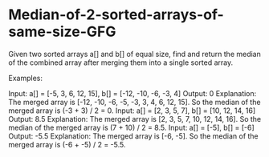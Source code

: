 # Median-of-2-sorted-arrays-of-same-size-GFG
Given two sorted arrays a[] and b[] of equal size, find and return the median of the combined array after merging them into a single sorted array.

Examples:

Input: a[] = [-5, 3, 6, 12, 15], b[] = [-12, -10, -6, -3, 4]
Output: 0
Explanation: The merged array is [-12, -10, -6, -5, -3, 3, 4, 6, 12, 15]. So the median of the merged array is (-3 + 3) / 2 = 0.
Input: a[] = [2, 3, 5, 7], b[] = [10, 12, 14, 16]
Output: 8.5
Explanation: The merged array is [2, 3, 5, 7, 10, 12, 14, 16]. So the median of the merged array is (7 + 10) / 2 = 8.5.
Input: a[] = [-5], b[] = [-6]
Output: -5.5
Explanation: The merged array is [-6, -5]. So the median of the merged array is (-6 + -5) / 2 = -5.5.
